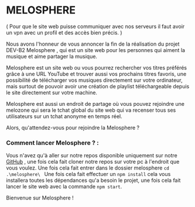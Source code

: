 # MELOSPHERE

( Pour que le site web puisse communiquer avec nos serveurs il faut avoir un vpn avec un profil et des accès bien précis. )

Nous avons l'honneur de vous annoncer la fin de la réalisation du projet DEV-B2 Melosphere , qui est un site web pour les personnes qui aiment la musique et aime partager la musique.

Melosphere est un site web ou vous pourrez rechercher vos titres préférés grâce à une URL YouTube et trouver aussi vos prochains titres favoris, une possibilité de télécharger vos musiques directement sur votre ordinateur, mais surtout de pouvoir avoir une création de playlist téléchargeable depuis le site directement sur votre machine.

Melosphere est aussi un endroit de partage où vous pouvez rejoindre une melozone qui sera le tchat global du site web qui va recenser tous ses utilisateurs sur un tchat anonyme en temps réel.

Alors, qu'attendez-vous pour rejoindre la Melosphere ?


### Comment lancer Melosphere ? :     

Vous n'avez qu'à aller sur notre repos disponible uniquement sur notre [GitHub](https://github.com/smaintos/melosphere-app-.git) , une fois cela fait cloner notre repos sur votre pc à l'endroit que vous voulez. 
Une fois cela fait entrer dans le dossier melosphere `cd .\melosphere\ `
Une fois cela fait effectuer un `npm install` cela vous installera toutes les dépendances qu'a besoin le projet, une fois cela fait lancer le site web avec la commande `npm start`.

Bienvenue sur Melosphere !

